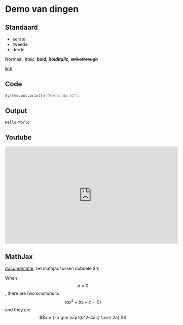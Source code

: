 # Demo van dingen

## Standaard

* eerste
* tweede
* derde

Normaal, *italic*, **bold**, ***bolditalic***, ~~strikethrough~~

[link](https://www.avans.nl)


## Code

```java
System.out.println("Hello World");
```

## Output

```output
Hello World
```

## Youtube

<iframe width="560" height="315" src="https://www.youtube.com/embed/ixJCo0cyAuA" frameborder="0" allow="autoplay; encrypted-media" allowfullscreen></iframe>


## MathJax

[documentatie](https://www.mathjax.org/#docs), zet mathjax tussen dubbele $'s

When $$a \ne 0$$, there are two solutions to $$(ax^2 + bx + c = 0)$$ and they are
$$x = {-b \pm \sqrt{b^2-4ac} \over 2a}.$$

## 